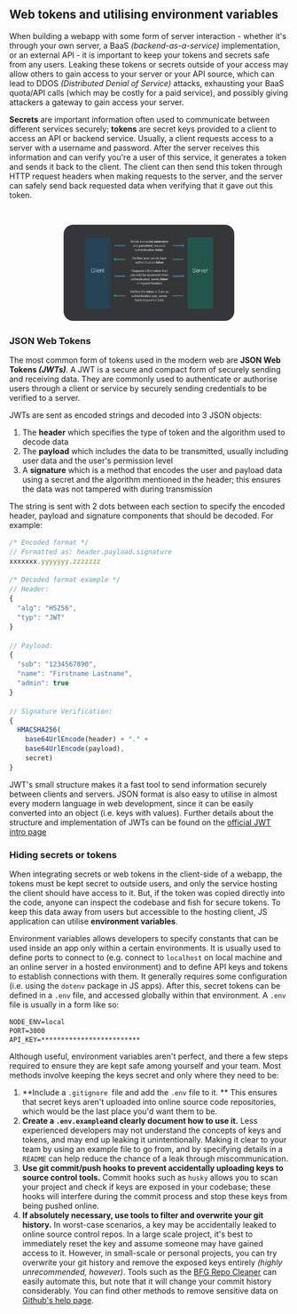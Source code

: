 ## Web tokens and utilising environment variables

When building a webapp with some form of server interaction - whether it's through your own server, a BaaS *(backend-as-a-service)*  implementation, or an external API - it is important to keep your tokens and secrets safe from any users. Leaking these tokens or secrets outside of your access may allow others to gain access to your server or your API source, which can lead to DDOS *(Distributed Denial of Service)* attacks, exhausting your BaaS quota/API calls (which may be costly for a paid service), and possibly giving attackers a gateway to gain access your server. 

**Secrets** are important information often used to communicate between different services securely; **tokens** are secret keys provided to a client to access an API or backend service. Usually, a client requests access to a server with a username and password. After the server receives this information and can verify you're a user of this service, it generates a token and sends it back to the client. The client can then send this token through HTTP request headers when making requests to the server, and the server can safely send back requested data when verifying that it gave out this token. 

&nbsp;  



<p align="center"><img src="https://raw.githubusercontent.com/atude/portfolio-blog/master/_assets/3_client-server-img.png" alt="client-server-token-model" style="zoom:30%;" /></p>

### JSON Web Tokens

The most common form of tokens used in the modern web are **JSON Web Tokens *(JWTs)***. A JWT is a secure and compact form of securely sending and receiving data. They are commonly used to authenticate or authorise users through a client or service by securely sending credentials to be verified to a server.

JWTs are sent as encoded strings and decoded into 3 JSON objects: 

1. The **header** which specifies the type of token and the algorithm used to decode data
2. The **payload** which includes the data to be transmitted, usually including user data and the user's permission level
3. A **signature** which is a method that encodes the user and payload data using a secret and the algorithm mentioned in the header; this ensures the data was not tampered with during transmission

The string is sent with 2 dots between each section to specify the encoded header, payload and signature components that should be decoded. For example:

```javascript
/* Encoded format */
// Formatted as: header.payload.signature
xxxxxxx.yyyyyyy.zzzzzzz

/* Decoded format example */
// Header:
{
  "alg": "HS256",
  "typ": "JWT"
}

// Payload:
{
  "sub": "1234567890",
  "name": "Firstname Lastname",
  "admin": true
}

// Signature Verification:
{
  HMACSHA256(
    base64UrlEncode(header) + "." +
    base64UrlEncode(payload),
   	secret)
}

```

JWT's small structure makes it a fast tool to send information securely between clients and servers. JSON format is also easy to utilise in almost every modern language in web development, since it can be easily converted into an object (i.e. keys with values). Further details about the structure and implementation of JWTs can be found on the [official JWT intro page](https://jwt.io/introduction/)



### Hiding secrets or tokens

When integrating secrets or web tokens in the client-side of a webapp, the tokens must be kept secret to outside users, and only the service hosting the client should have access to it. But, if the token was copied directly into the code, anyone can inspect the codebase and fish for secure tokens. To keep this data away from users but accessible to the hosting client, JS application can utilise **environment variables**. 

Environment variables allows developers to specify constants that can be used inside an app only within a certain environments. It is usually used to define ports to connect to (e.g. connect to `localhost` on local machine and an online server in a hosted environment) and to define API keys and tokens to establish connections with them. It generally requires some configuration (i.e. using the `dotenv` package in JS apps). After this, secret tokens can be defined in a `.env` file, and accessed globally within that environment. A `.env` file is usually in a form like so:

```
NODE_ENV=local
PORT=3000
API_KEY=*************************
```

Although useful, environment variables aren't perfect, and there a few steps required to ensure they are kept safe among yourself and your team. Most methods involve keeping the keys secret and only where they need to be:

1. **Include a `.gitignore `file and add the `.env` file to it. ** This ensures that secret keys aren't uploaded into online source code repositories, which would be the last place you'd want them to be.
2. **Create a `.env.example`and clearly document how to use it.** Less experienced developers may not understand the concepts of keys and tokens, and may end up leaking it unintentionally. Making it clear to your team by using an example file to go from, and by specifying details in a `README` can help reduce the chance of a leak through miscommunication.
3. **Use git commit/push hooks to prevent accidentally uploading keys to source control tools.** Commit hooks such as `husky` allows you to scan your project and check if keys are exposed in your codebase; these hooks will interfere during the commit process and stop these keys from being pushed online.
4. **If absolutely necessary, use tools to filter and overwrite your git history.** In worst-case scenarios, a key may be accidentally leaked to online source control repos. In a large scale project, it's best to immediately reset the key and assume someone may have gained access to it. However, in small-scale or personal projects, you can try overwrite your git history and remove the exposed keys entirely *(highly unrecommended, however)*. Tools such as the [BFG Repo Cleaner](https://rtyley.github.io/bfg-repo-cleaner/) can easily automate this, but note that it will change your commit history considerably. You can find other methods to remove sensitive data on [Github's help page](https://help.github.com/en/github/authenticating-to-github/removing-sensitive-data-from-a-repository).